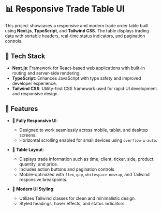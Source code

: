 # 📊 Responsive Trade Table UI

This project showcases a responsive and modern trade order table built using **Next.js**, **TypeScript**, and **Tailwind CSS**. The table displays trading data with sortable headers, real-time status indicators, and pagination controls.

## 🔧 Tech Stack

- **Next.js**: Framework for React-based web applications with built-in routing and server-side rendering.
- **TypeScript**: Enhances JavaScript with type safety and improved developer experience.
- **Tailwind CSS**: Utility-first CSS framework used for rapid UI development and responsive design.

## 🎯 Features

- 📱 **Fully Responsive UI**: 
  - Designed to work seamlessly across mobile, tablet, and desktop screens.
  - Horizontal scrolling enabled for small devices using `overflow-x-auto`.
  
- 📐 **Table Layout**:
  - Displays trade information such as time, client, ticker, side, product, quantity, and price.
  - Includes action buttons and pagination controls.
  - Mobile-optimized with `flex`, `gap`, `whitespace-nowrap`, and Tailwind responsive breakpoints.

- 🎨 **Modern UI Styling**:
  - Utilizes Tailwind classes for clean and minimalistic design.
  - Styled headings, hover effects, and status indicators.




